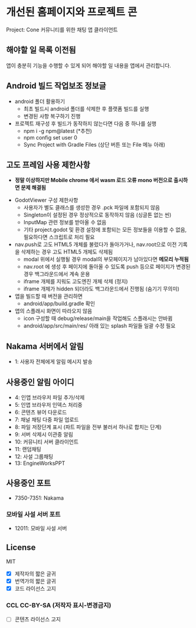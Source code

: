 # 개선된 홈페이지와 프로젝트 콘
Project: Cone 커뮤니티를 위한 채팅 앱 클라이언트

## 해야할 일 목록 이전됨
앱이 충분히 기능을 수행할 수 있게 되어 해야할 일 내용을 앱에서 관리합니다.

## Android 빌드 작업보조 정보글
- android 폴더 활용하기
  - 최초 빌드시 android 폴더를 삭제한 후 플랫폼 빌드를 실행
  - 변경된 사항 복구하기 진행
- 프로젝트 재구성 후 빌드가 동작하지 않는다면 다음 중 하나를 실행
  - npm i -g npm@latest (*추천)
  - npm config set user 0
  - Sync Project with Gradle Files (상단 버튼 또는 File 메뉴 아래)

## 고도 프레임 사용 제한사항
* **정말 이상하지만 Mobile chrome 에서 wasm 로드 오류 mono 버전으로 출시하면 문제 해결됨**
- GodotViewer 구성 제한사항
  - 사용자가 별도 클래스를 생성한 경우 .pck 파일에 포함되지 않음
  - Singleton이 설정된 경우 정상적으로 동작하지 않음 (싱글톤 없는 씬)
  - InputMap 관련 정보를 받아올 수 없음
  - 기타 project.godot 및 환경 설정에 포함되는 모든 정보들을 이용할 수 없음, 필요하다면 스크립트로 처리 필요
- nav.push로 고도 HTML5 개체를 불렀다가 돌아가거나, nav.root으로 이전 기록을 삭제하는 경우 고도 HTML5 개체도 삭제됨
  - modal 위에서 실행될 경우 modal의 부모페이지가 남아있다면 **메모리 누적됨**
  - nav.root 에 생성 후 페이지에 돌아올 수 있도록 push 등으로 페이지가 변경된 경우 백그라운드에서 계속 운용
  - iframe 개체를 지워도 고도엔진 개체 삭제 (정지)
  - iframe 개체가 hidden 되더라도 백그라운드에서 진행됨 (숨기기 무의미)
- 앱을 빌드할 때 버전을 관리하면
  - android/app/build.gradle 확인
- 앱의 스플래시 화면이 따라오지 않음
  - icon 구성할 때 debug/release/main을 작업해도 스플래시는 안바뀜
  - android/app/src/main/res/ 아래 있는 splash 파일들 일괄 수정 필요

## Nakama 서버에서 알림
- 1: 사용자 전체에게 알림 메시지 발송

## 사용중인 알림 아이디
- 4: 인앱 브라우저 파일 추가/삭제
- 5: 인앱 브라우저 인덱스 처리중
- 6: 콘텐츠 뷰어 다운로드
- 7: 채널 채팅 다중 파일 업로드
- 8: 파일 저장단계 표시 (파트 파일을 전부 불러서 하나로 합치는 단계)
- 9: 서버 삭제시 이관중 알림
- 10: 커뮤니티 서버 클라이언트
- 11: 랜덤채팅
- 12: 사설 그룹채팅
- 13: EngineWorksPPT

## 사용중인 포트
- 7350-7351: Nakama
### 모바일 사설 서버 포트
- 12011: 모바일 사설 서버

## License
MIT
- [x] 제작자의 짧은 글귀
- [x] 번역가의 짧은 글귀
- [x] 코드 라이선스 고지

### CCL CC-BY-SA (저작자 표시-변경금지)
- [ ] 콘텐츠 라이선스 고지